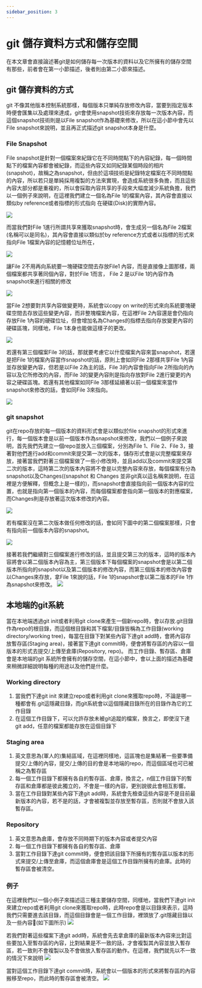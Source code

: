 ```yaml
---
sidebar_position: 3
---
```



# git 儲存資料方式和儲存空間

在本文章會直接論述著git是如何儲存每一次版本的資料以及它所擁有的儲存空間有那些，前者會在第一小節描述，後者則由第二小節來描述。


## git 儲存資料的方式
git 不像其他版本控制系統那樣，每個版本只單純存放修改內容，當要到指定版本時便會匯集以及處理來達成，git會使用snapshot技術來存放每一次版本內容，而這個snapshot技術則是以File snapshot作為基礎來修改，所以在這小節中會先以File snapshot來說明，並且再正式描述git snapshot本身是什麼。

### File Snapshot
File snapshot是針對一個檔案來紀錄它在不同時間點下的內容紀錄，每一個時間點下的檔案內容都會被紀錄，而這些內容又如同紀錄某個時段的相片(snapshot)，故稱之為snapshot，但由於這項技術是紀錄特定檔案在不同時間點的內容，所以若只是單純採用複製的方法來實現，會造成系統很多負擔，而且這些內容大部分都是重複的，所以會採取內容共享的手段來大幅度減少系統負擔，我們以一個例子來說明，在這裡我們建立一個名為File 1的檔案內容，其內容會直接以類似by reference或者指標的形式指向
在硬碟(Disk)的實際內容。

![](https://res.cloudinary.com/dqfxgtyoi/image/upload/v1632575615/blog/git/anExample_createFile1_l14ho0.png)

而當我們對File 1進行所謂共享來獲取snapshot時，會生成另一個名為File 2檔案(名稱可以是同名)，其內容會直接以類似於by reference方式或者以指標的形式來指向File 1檔案內容的記憶體位址所在，

![](https://res.cloudinary.com/dqfxgtyoi/image/upload/v1632575634/blog/git/anExample_snapshot_lm3qcm.png)

讓File 2不用再向系統要一塊硬碟空間去存放File1 內容，而是直接像上圖那樣，兩個檔案都共享著同個內容，對於File 1而言， File 2 是以File 1的內容作為snapshot來進行相關的修改

![](https://res.cloudinary.com/dqfxgtyoi/image/upload/v1632575959/blog/git/anExample_copyfile_iovmhc.png)

當File 2想要對共享內容做變更時，系統會以copy on write的形式來向系統要塊硬碟空間去存放這些變更內容，而非整塊檔案內容，在這裡File 2內容還是會仍指向存放File 1內容的硬碟位址，但會增加名為Changes的指標去指向存放變更內容的硬碟區塊，同樣地，File 1本身也能做這樣子的更改。

![](https://res.cloudinary.com/dqfxgtyoi/image/upload/v1632576922/blog/git/anExample_copyonwrite_scoduu.png)

若還有第三個檔案File 3的話，那就要考慮它以什麼檔案內容來當snapshot，若還是把File 1的檔案內容當作snapshot的話，原則上會如同File 2那樣共享File 1內容並存放變更內容，但若是以File 2為主的話，File 3的內容會指向File 2所指向的內容以及它所修改的內容，而File 3的變更內容則是指向存放對File 2進行變更的內容之硬碟區塊。若還有其他檔案如同File 3那樣延續著以前一個檔案來當作snapshot來修改的話，會如同File 3來指向。

![](https://res.cloudinary.com/dqfxgtyoi/image/upload/v1632578989/blog/git/anotherExample_copyonwrite_uexl15.png)

### git snapshot
git在repo存放的每一個版本的資料形式會是以類似於file snapshot的形式來進行，每一個版本會是以前一個版本作為snapshot來修改，我們以一個例子來說明，首先我們先建立一個repo並放入三個檔案，分別為File 1、File 2、File 3，接著對他們進行add和commit來提交第一次的版本，儲存形式會是以完整檔案來存放，接著當我們對著三個檔案做了一些小修改時，並且add以及commit來提交第二次的版本，這時第二次的版本內容將不會是以完整內容來存放，每個檔案有分為snapshot以及Changes((snapshot 和 Changes 並非git真以這名稱來說明，在這裡是方便解釋，但概念上是一樣的)，而snapshot會直接指向前一個版本內容的位置，也就是指向第一個版本的內容，而每個檔案都會指向第一個版本的對應檔案，而Changes則是存放著這次版本修改的內容。

![](https://res.cloudinary.com/dqfxgtyoi/image/upload/v1632579687/blog/git/anExampleOfGitsnapshot_pjz1z2.png)

若有檔案沒在第二次版本做任何修改的話，會如同下圖中的第二個檔案那樣，只會有指向前一個版本內容的snapshot。

![](https://res.cloudinary.com/dqfxgtyoi/image/upload/v1632580141/blog/git/Gitsnapshot_file2nochange_y1ixl8.png)


接著若我們繼續對三個檔案進行修改的話，並且提交第三次的版本，這時的版本內容將會以第二個版本內容為主，第三個版本下每個檔案的snapshot會是以第二個版本所指向的snapshot以及第二個版本的修改內容，而第三個版本的修改內容會以Changes來存放，拿File 1來說的話，File 1的snapshot會以第二版本的File 1作為snapshot來修改。
![](https://res.cloudinary.com/dqfxgtyoi/image/upload/v1632580274/blog/git/Gitsnapshot_threeVersions_yg2es2.png)


## 本地端的git系統
當在本地端透過git init或者利用git clone來產生一個新repo時，會以存放.git目錄作為repo的根目錄，而這個根目錄和其下檔案/目錄皆稱為工作目錄(working directory/working tree)，每當在目錄下對某些內容下達git add時，會將內容存放暫存區(Staging area)，接著當下達git commit時，便會將暫存區的內容以一個版本的形式去提交/上傳至倉庫(Repository, repo)。 而工作目錄、暫存區、倉庫會是本地端的git 系統所會擁有的儲存空間，在這小節中，會以上面的描述為基礎來稍微詳細說明每種的用途以及他們是什麼。


### Working directory
1. 當我們下達git init 來建立repo或者利用git clone來獲取repo時，不論是哪一種都會有.git這隱藏目錄，而git系統會以這個隱藏目錄所在的目錄作為它的工作目錄
2. 在這個工作目錄下，可以允許存放未被git追蹤的檔案，換言之，即使沒下達git add，任意的檔案都能存放在這個目錄下


### Staging area
1. 英文意思為(軍人的)集結區域，在這裡同樣地，這區塊也是集結著一些要準備提交/上傳的內容，提交/上傳的目的會是本地端的repo，而這個區域也可已被稱之為暫存區
2. 每一個工作目錄下都擁有各自的暫存區、倉庫，換言之，n個工作目錄下的暫存區和倉庫都是彼此獨立的，不會是一樣的內容，更別說彼此會相互影響。
3. 當在工作目錄對某些內容下達git add時，系統會先檢查這些內容是不是目前最新版本的內容，若不是的話，才會被複製並存放至暫存區，否則就不會放入該暫存區。


### Repository
1. 英文意思為倉庫，會存放不同時期下的版本內容或者提交內容
2. 每一個工作目錄下都擁有各自的暫存區、倉庫
3. 當對工作目錄下達git commit時，便會把該目錄下所擁有的暫存區以版本的形式來提交/上傳至倉庫，而這個倉庫會是這個工作目錄所擁有的倉庫。此時的暫存區會被清空。







### 例子
在這裡我們以一個小例子來描述這三種主要儲存空間，同樣地，當我們下達git init 來建立repo或者利用git clone來獲取repo時，此時repo會是以目錄來表示，這時我們只需要進去該目錄，而這個目錄會是一個工作目錄，裡頭放了.git隱藏目錄以及一些內容(如下圖所示)
![](https://res.cloudinary.com/dqfxgtyoi/image/upload/v1632562546/blog/git/anExample1OfGitStorage_nqnzun.png)

若我們對著這些檔案下達git add時，系統會先去拿倉庫的最新版本內容來比對這些要加入至暫存區的內容，比對結果是不一致的話，才會複製其內容並放入暫存區，若一致則不會複製以及不會做放入暫存區的動作。在這裡，我們就先以不一致的情況下來說明
![](https://res.cloudinary.com/dqfxgtyoi/image/upload/v1632562545/blog/git/anExample2OfGitStorage_s1tpcw.png)


當對這個工作目錄下達git commit時，系統會以一個版本的形式來將暫存區的內容搬移至repo，而此時的暫存區會被清空。
![](https://res.cloudinary.com/dqfxgtyoi/image/upload/v1632562545/blog/git/anExample3OfGitStorage_gqcrun.png)